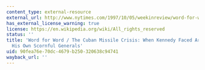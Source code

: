 ```yaml
---
content_type: external-resource
external_url: http://www.nytimes.com/1997/10/05/weekinreview/word-for-word-cuban-missile-crisis-when-kennedy-faced-armageddon-his-own.html
has_external_license_warning: true
license: https://en.wikipedia.org/wiki/All_rights_reserved
status: ''
title: 'Word for Word / The Cuban Missile Crisis: When Kennedy Faced Armageddon, and
  His Own Scornful Generals'
uid: 90fea76e-70dc-4679-b250-320638c94741
wayback_url: ''
---
```

